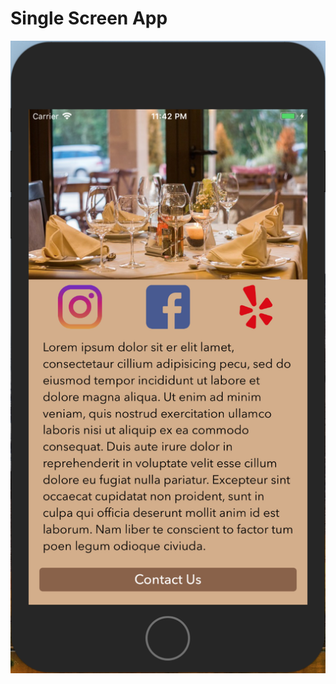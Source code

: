 # Single Screen App

![Alt text](https://github.com/sujanth21/ios-projects/blob/master/Project%201%20-%20Single%20Screen%20App/Screenshots/Single%20Screen%20App.png?raw=true?raw=true "Optional Title")
